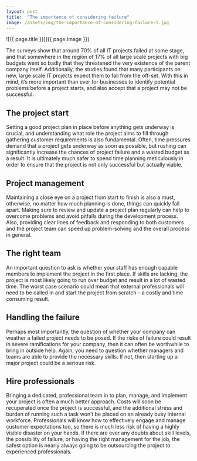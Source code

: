 ```yaml
---
layout: post
title:  "The importance of considering failure"
image: /assets/img/the-importance-of-considering-failure-1.jpg
---
```


![{{ page.title }}]({{ page.image }})

The surveys show that around 70% of all IT projects failed at some stage, and that somewhere in the region of 17% of all large scale projects with big budgets went so badly that they threatened the very existence of the parent company itself. Additionally, the studies found that many participants on new, large scale IT projects expect them to fail from the off-set. With this in mind, it’s more important than ever for businesses to identify potential problems before a project starts, and also accept that a project may not be successful.

## The project start
Setting a good project plan in place before anything gets underway is crucial, and understanding what role the project aims to fill through gathering customer requirements is also fundamental. Often, time pressures demand that a project gets underway as soon as possible, but rushing can significantly increase the chances of project failure and a wasted budget as a result. It is ultimately much safer to spend time planning meticulously in order to ensure that the project is not only successful but actually viable.

## Project management
Maintaining a close eye on a project from start to finish is also a must, otherwise, no matter how much planning is done, things can quickly fall apart. Making sure to review and update a project plan regularly can help to overcome problems and avoid pitfalls during the development process. Also, providing clear lines of feedback and responding to both customers and the project team can speed up problem-solving and the overall process in general.

## The right team
An important question to ask is whether your staff has enough capable members to implement the project in the first place. If skills are lacking, the project is most likely going to run over budget and result in a lot of wasted time. The worst case scenario could mean that external professionals will need to be called in and start the project from scratch – a costly and time consuming result.

## Handling the failure
Perhaps most importantly, the question of whether your company can weather a failed project needs to be posed. If the risks of failure could result in severe ramifications for your company, then it can often be worthwhile to bring in outside help. Again, you need to question whether managers and teams are able to provide the necessary skills. If not, then starting up a major project could be a serious risk.

## Hire professionals
Bringing a dedicated, professional team in to plan, manage, and implement your project is often a much better approach. Costs will soon be recuperated once the project is successful, and the additional stress and burden of running such a task won’t be placed on an already busy internal workforce. Professionals will know how to effectively engage and manage customer expectations too, so there is much less risk of having a highly visible disaster on your hands. If there are ever any doubts about skill levels, the possibility of failure, or having the right management for the job, the safest option is nearly always going to be outsourcing the project to experienced professionals.
